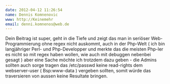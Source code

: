 ```yaml
---
date: 2012-04-12 11:26:54
name: Dennis Komnenovic
www: http://Keinemehr
email: denni.komnenos@web.de
---
```


Dein Beitrag ist super, geht in die Tiefe und zeigt das man in seriöser Web-Programmierung ohne regex nicht auskommt, auch in der Php-Welt ( ich bin langjähriger Perl- und Php-Developper und merkte das die meisten Php-ler es nicht so mit regex haben wollen, wie auch mit debuggen nebenbei gesagt ) aber eine Sache möchte ich trotzdem dazu geben - die Admins sollten auch sorge tragen das /etc/passwd keine read-rights dem webserver-user ( Bsp:www-data ) vergeben sollten, somit würde das traversieren von aussen keine Resultate bringen.